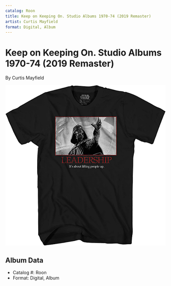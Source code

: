 ```yaml
---
catalog: Roon
title: Keep on Keeping On. Studio Albums 1970-74 (2019 Remaster)
artist: Curtis Mayfield
format: Digital, Album
---
```


# Keep on Keeping On. Studio Albums 1970-74 (2019 Remaster)

By Curtis Mayfield

![](../../assets/albumcovers/Curtis_Mayfield-Keep_on_Keeping_On_Studio_Albums_1970-74_2019_Remaster.png)

## Album Data

- Catalog #: Roon
- Format: Digital, Album

